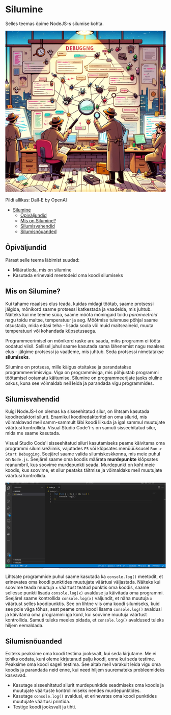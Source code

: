 # Silumine

Selles teemas õpime NodeJS-s silumise kohta.

![Silumine](Debugging.webp)

Pildi allikas: Dall-E by OpenAI

- [Silumine](#silumine)
  - [Õpiväljundid](#õpitulemused)
  - [Mis on Silumine?](#mis-on-silumine)
  - [Silumisvahendid](#silumisvahendid)
  - [Silumisnõuanded](#silumisnõuanded)

## Õpiväljundid

Pärast selle teema läbimist suudad:

- Määratleda, mis on silumine
- Kasutada erinevaid meetodeid oma koodi silumiseks

## Mis on Silumine?

Kui tahame reaalses elus teada, kuidas midagi töötab, saame protsessi jälgida, mõnikord saame protsessi katkestada ja vaadelda, mis juhtub. Näiteks kui me teeme süüa, saame mõõta mõningaid toidu *parameetreid* nagu toidu maitse, temperatuur ja aeg. Mõõtmise tulemuse põhjal saame otsustada, mida edasi teha - lisada soola või muid maitseaineid, muuta temperatuuri või kohandada küpsetusaega.

Programmeerimisel on mõnikord raske aru saada, miks programm ei tööta oodatud viisil. Sellisel juhul saame kasutada sama lähenemist nagu reaalses elus - jälgime protsessi ja vaatleme, mis juhtub. Seda protsessi nimetatakse **silumiseks**.

Silumine on protsess, mille käigus otsitakse ja parandatakse programmeerimisvigu. Viga on programmiviga, mis põhjustab programmi töötamisel ootamatu käitumise. Silumine on programmeerijate jaoks oluline oskus, kuna see võimaldab neil leida ja parandada vigu  programmides.

## Silumisvahendid

Kuigi NodeJS-l on olemas ka sisseehitatud silur, on lihtsam kasutada koodiredaktori silurit. Enamikul koodiredaktoritel on oma silurid, mis võimaldavad meil samm-sammult läbi koodi liikuda ja igal sammul muutujate väärtusi kontrollida. Visual Studio Code'i-s on samuti sisseehitatud silur, mida me saame kasutada.

Visual Studio Code'i sisseehitatud siluri kasutamiseks peame käivitama oma programmi silumisrežiimis, vajutades `F5` või klõpsates menüüüksusel `Run > Start Debugging`. Seejärel saame valida silumiskeskkonna, mis meie puhul on `Node.js`. Seejärel saame oma koodis määrata **murdepunkte** klõpsates reanumbril, kus soovime murdepunkti seada. Murdepunkt on koht meie koodis, kus soovime, et silur peataks täitmise ja võimaldaks meil muutujate väärtusi kontrollida. 

![Silumine VSCode'is](DebuggingNodeJSInVSCode.gif)

Lihtsate programmide puhul saame kasutada ka `console.log()` meetodit, et erinevates oma koodi punktides muutujate väärtusi väljastada. Näiteks kui soovime teada muutuja `x` väärtust teatud punktis oma koodis, saame sellesse punkti lisada `console.log(x)` avalduse ja käivitada oma programmi. Seejärel saame kontrollida `console.log(x)` väljundit, et näha muutuja `x` väärtust selles koodipunktis. See on lihtne viis oma koodi silumiseks, kuid see pole väga tõhus, sest peame oma koodi lisama `console.log()` avaldusi ja käivitama oma programmi iga kord, kui soovime muutuja väärtust kontrollida. Samuti tuleks meeles pidada, et `console.log()` avaldused tuleks hiljem eemaldada.

## Silumisnõuanded

Esiteks peaksime oma koodi testima jooksvalt, kui seda kirjutame. Me ei tohiks oodata, kuni oleme kirjutanud palju koodi, enne kui seda testime. Peaksime oma koodi sageli testima. See aitab meil varakult leida vigu oma koodis ja parandada neid enne, kui need hiljem suuremateks probleemideks kasvavad.

- Kasutage sisseehitatud silurit murdepunktide seadmiseks oma koodis ja muutujate väärtuste kontrollimiseks nendes murdepunktides.
- Kasutage `console.log()` avaldusi, et erinevates oma koodi punktides muutujate väärtusi printida.
- Testige koodi jooksvalt ja tihti.

